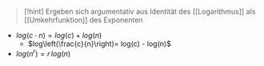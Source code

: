 > [!hint] Ergeben sich argumentativ aus Identität des [[Logarithmus]] als [[Umkehrfunktion]] des Exponenten

- $log(c \cdot n) = log(c) + log(n)$ 
	- $log\left(\frac{c}{n}\right)= log(c) - log(n)$ 
- $log(n^{r}) = r\, log(n)$ 